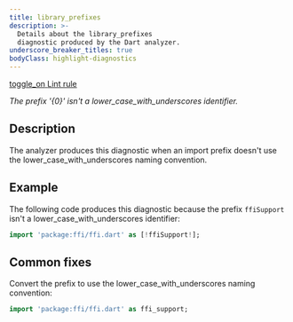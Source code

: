 ```yaml
---
title: library_prefixes
description: >-
  Details about the library_prefixes
  diagnostic produced by the Dart analyzer.
underscore_breaker_titles: true
bodyClass: highlight-diagnostics
---
```


<div class="tags">
  <a class="tag-label"
      href="/tools/linter-rules/library_prefixes"
      title="Learn about the lint rule that enables this diagnostic."
      aria-label="Learn about the lint rule that enables this diagnostic."
      target="_blank">
    <span class="material-symbols" aria-hidden="true">toggle_on</span>
    <span>Lint rule</span>
  </a>
</div>

_The prefix '{0}' isn't a lower\_case\_with\_underscores identifier._

## Description

The analyzer produces this diagnostic when an import prefix doesn't use
the lower_case_with_underscores naming convention.

## Example

The following code produces this diagnostic because the prefix
`ffiSupport` isn't a lower_case_with_underscores identifier:

```dart
import 'package:ffi/ffi.dart' as [!ffiSupport!];
```

## Common fixes

Convert the prefix to use the lower_case_with_underscores naming
convention:

```dart
import 'package:ffi/ffi.dart' as ffi_support;
```

